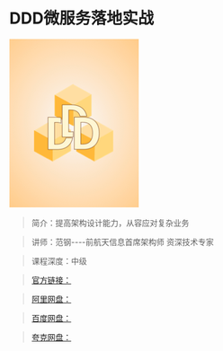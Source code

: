 # DDD微服务落地实战

![img](../../assets/CgqCHl-xLvSAQRRpAABWcnI2TpQ985.png)

> 简介：提高架构设计能力，从容应对复杂业务

> 讲师：范钢----前航天信息首席架构师 资深技术专家

> 课程深度：中级

> [官方链接：]()

> [阿里网盘：]()

> [百度网盘：]()

> [夸克网盘：]()
